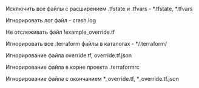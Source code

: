 Исключить все файлы с расширением .tfstate и .tfvars - *.tfstate, *.tfvars

Игнорировать лог файл - crash.log

Не отслеживать файл !example_override.tf

Игнорировать все .terraform файлы в каталогах - */.terraform/

Игнорирование файла override.tf, override.tf.json

Игнорирование файла в корне проекта .terraformrc

Игнорирование файла с окончанием *_override.tf, *_override.tf.json
